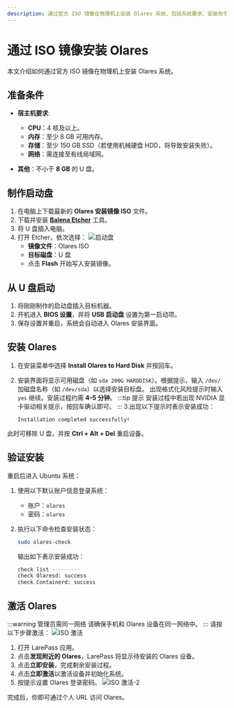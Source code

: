 ```yaml
---
description: 通过官方 ISO 镜像在物理机上安装 Olares 系统，包括系统要求、安装命令和激活流程。
---
```


# 通过 ISO 镜像安装 Olares

本文介绍如何通过官方 ISO 镜像在物理机上安装 Olares 系统。

## 准备条件

- **宿主机要求**:
  - **CPU**：4 核及以上。
  - **内存**：至少 8 GB 可用内存。
  - **存储**：至少 150 GB SSD（若使用机械硬盘 HDD，将导致安装失败）。
  - **网络**：需连接至有线局域网。

- **其他**：不小于 **8 GB** 的 U 盘。

## 制作启动盘

1. 在电脑上下载最新的 **Olares 安装镜像 ISO** 文件。
2. 下载并安装 [**Balena Etcher**](https://etcher.balena.io/) 工具。
3. 将 U 盘插入电脑。
4. 打开 Etcher，依次选择：
   ![启动盘](/images/manual/get-started/iso-flash.png#bordered)
    - **镜像文件**：Olares ISO
    - **目标磁盘**：U 盘
    - 点击 **Flash** 开始写入安装镜像。

## 从 U 盘启动
1. 将刚刚制作的启动盘插入目标机器。
2. 开机进入 **BIOS 设置**，并将 **USB 启动盘** 设置为第一启动项。
3. 保存设置并重启，系统会自动进入 Olares 安装界面。

## 安装 Olares

1. 在安装菜单中选择 **Install Olares to Hard Disk** 并按回车。
2. 安装界面将显示可用磁盘（如 `sda 200G HARDDISK`）。根据提示，输入 `/dev/` 加磁盘名称（如 `/dev/sda`）以选择安装目标盘。 出现格式化风险提示时输入 `yes` 继续。安装过程约需 **4–5 分钟**。
   :::tip 提示
   安装过程中若出现 NVIDIA 显卡驱动相关提示，按回车确认即可。
   :::
3.出现以下提示时表示安装成功：

   ```shell
   Installation completed successfully!
   ```
此时可移除 U 盘，并按 **Ctrl + Alt + Del** 重启设备。

## 验证安装

重启后进入 Ubuntu 系统：

1. 使用以下默认账户信息登录系统：
    - 账户：`olares`
    - 密码：`olares`

2. 执行以下命令检查安装状态：

    ```bash
    sudo olares-check
    ```
   输出如下表示安装成功：
    
   ```bash
   check list ---------
   check Olaresd: success
   check Containerd: success
   ```

## 激活 Olares

:::warning 管理员需同一网络
请确保手机和 Olares 设备在同一网络中。
:::
请按以下步骤激活：
![ISO 激活](/images/manual/larepass/iso-activate.png#bordered)

1. 打开 LarePass 应用。
2. 点击**发现附近的 Olares**，LarePass 将显示待安装的 Olares 设备。
3. 点击**立即安装**，完成剩余安装过程。
4. 点击**立即激活**以激活设备并初始化系统。
5. 按提示设置 Olares 登录密码。
   ![ISO 激活-2](/images/manual/larepass/iso-activate-2.png#bordered)

完成后，你即可通过个人 URL 访问 Olares。

<!--@include: ./log-in-to-olares.md-->

<!--@include: ./reusables.md{34,38}-->